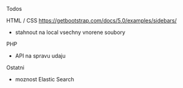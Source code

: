 Todos 

HTML / CSS
https://getbootstrap.com/docs/5.0/examples/sidebars/
- stahnout na local vsechny vnorene soubory

PHP
- API na spravu udaju

Ostatni
- moznost Elastic Search